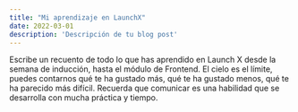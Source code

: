 ```yaml
---
title: "Mi aprendizaje en LaunchX"
date: 2022-03-01
description: 'Descripción de tu blog post'
---
```


Escribe un recuento de todo lo que has aprendido en Launch X desde la semana de inducción, hasta el módulo de Frontend. El cielo es el límite, puedes contarnos qué te ha gustado más, qué te ha gustado menos, qué te ha parecido más difícil. Recuerda que comunicar es una habilidad que se desarrolla con mucha práctica y tiempo.
